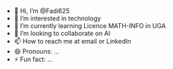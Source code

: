 - 👋 Hi, I’m @Fadi625
- 👀 I’m interested in technology
- 🌱 I’m currently learning Licence MATH-INFO in UGA
- 💞️ I’m looking to collaborate on AI
- 📫 How to reach me at email or LinkedIn
- 😄 Pronouns: ...
- ⚡ Fun fact: ...

<!---
Fadi625/Fadi625 is a ✨ special ✨ repository because its `README.md` (this file) appears on your GitHub profile.
You can click the Preview link to take a look at your changes.
--->
